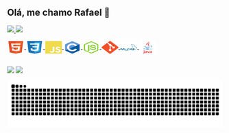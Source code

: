 ## Olá, me chamo Rafael 🤟

 <div>
  <a href="https://github.com/rafaelcouto-coder">
  <img height="180em" src="https://github-readme-stats.vercel.app/api?username=rafaelcouto-coder&show_icons=true&theme=dracula&include_all_commits=true&count_private=true"/>
  <img height="180em" src="https://github-readme-stats.vercel.app/api/top-langs/?username=rafaelcouto-coder&layout=compact&langs_count=16&theme=dracula"/>
<div>
<div style="display: inline_block"><br>
 <img align="center" alt="Rafael-HTML" height="30" width="40" src="https://raw.githubusercontent.com/devicons/devicon/master/icons/html5/html5-original.svg">
 <img align="center" alt="Rafael-CSS" height="30" width="40" src="https://raw.githubusercontent.com/devicons/devicon/master/icons/css3/css3-original.svg">
 <img align="center" alt="Rafael-Js" height="30" width="40" src="https://raw.githubusercontent.com/devicons/devicon/master/icons/javascript/javascript-plain.svg">
 <img align="center" alt="Rafael-C" height="30" width="40" src="https://raw.githubusercontent.com/devicons/devicon/master/icons/c/c-original.svg">
 <img align="center" alt="Rafael-Nodejs" height="30" width="40" src="https://raw.githubusercontent.com/devicons/devicon/master/icons/nodejs/nodejs-original.svg">
 <img align="center" alt="Rafael-Git" height="30" width="40" src="https://raw.githubusercontent.com/devicons/devicon/master/icons/git/git-original.svg">
 <img align="center" alt="Rafael-Mysql" height="30" width="40" src="https://github.com/devicons/devicon/blob/master/icons/mysql/mysql-plain-wordmark.svg">
 <img align="center" alt="Rafael-Java" height="30" width="40" src="https://github.com/devicons/devicon/blob/master/icons/java/java-original-wordmark.svg">
  
 
</div>
  
  ##
 
<div> 
  <a href = "mailto: rafaelcouto.contato@gmail.com"><img src="https://img.shields.io/badge/Gmail-D14836?style=for-the-badge&logo=gmail&logoColor=white" target="_blank"></a>
  <a href="https://www.linkedin.com/in/rafaelscouto/" target="_blank"><img src="https://img.shields.io/badge/-LinkedIn-%230077B5?style=for-the-badge&logo=linkedin&logoColor=white" target="_blank"></a> 
 
![Snake animation](https://github.com/rafaelcouto-coder/rafaelcouto-coder/blob/output/github-contribution-grid-snake.svg)
 
</div>
